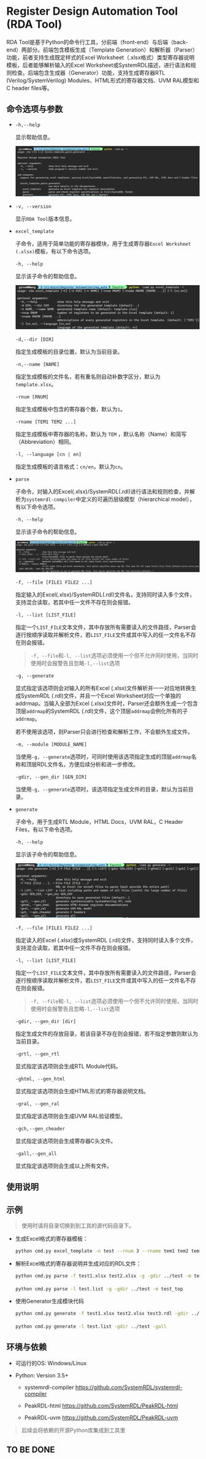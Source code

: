 # Register Design Automation Tool (RDA Tool)

RDA Tool是基于Python的命令行工具，分前端（front-end）与后端（back-end）两部分。前端包含模板生成（Template Generation）和解析器（Parser）功能，前者支持生成既定样式的Excel Worksheet（.xlsx格式）类型寄存器说明模板，后者能够解析输入的Excel Worksheet或SystemRDL描述，进行语法和规则检查。后端包含生成器（Generator）功能，支持生成寄存器RTL (Verilog/SystemVerilog) Modules、HTML形式的寄存器文档、UVM RAL模型和C header files等。

## 命令选项与参数

- `-h,--help`

    显示帮助信息。

    ![ ](docs/pics/1.png)

- `-v, --version`

    显示`RDA Tool`版本信息。

- `excel_template`

    子命令，适用于简单功能的寄存器模块，用于生成寄存器`Excel Worksheet (.xlsx)`模板，有以下命令选项。

    `-h, --help`

    显示该子命令的帮助信息。

    ![ ](docs/pics/2.png)

    `-d,--dir [DIR]`

    指定生成模板的目录位置，默认为当前目录。

    `-n,--name [NAME]`

    指定生成模板的文件名，若有重名则自动补数字区分，默认为`template.xlsx`。

    `-rnum [RNUM]`

    指定生成模板中包含的寄存器个数，默认为`1`。

    `-rname [TEM1 TEM2 ...]`

    指定生成模板中寄存器的名称，默认为 `TEM` ，默认名称（Name）和简写（Abbreviation）相同。

    `-l, --language [cn | en]`

    指定生成模板的语言格式：`cn/en`，默认为`cn`。

- `parse`

    子命令，对输入的Excel(.xlsx)/SystemRDL(.rdl)进行语法和规则检查，并解析为`systemrdl-compiler`中定义的可遍历层级模型（hierarchical model），有以下命令选项。

    `-h, --help`

    显示该子命令的帮助信息。

    ![ ](docs/pics/3.png)

    `-f, --file [FILE1 FILE2 ...]`

    指定输入的Excel(.xlsx)/SystemRDL(.rdl)文件名，支持同时读入多个文件，支持混合读取，若其中任一文件不存在则会报错。

    `-l, --list [LIST_FILE]`

    指定一个`LIST_FILE`文本文件，其中存放所有需要读入的文件路径，Parser会逐行按顺序读取并解析文件，若`LIST_FILE`文件或其中写入的任一文件名不存在则会报错。

    > `-f, --file`和`-l, --list`选项必须使用一个但不允许同时使用，当同时使用时会报警告且忽略`-l,--list`选项

    `-g, --generate`

    显式指定该选项则会对输入的所有Excel (.xlsx)文件解析并一一对应地转换生成SystemRDL (.rdl)文件，并且一个Excel Worksheet对应一个单独的addrmap。当输入全部为Excel (.xlsx)文件时，Parser还会额外生成一个包含顶层`addrmap`的SystemRDL (.rdl)文件，这个顶层`addrmap`会例化所有的子`addrmap`。

    若不使用该选项，则Parser只会进行检查和解析工作，不会额外生成文件。

    `-m, --module [MODULE_NAME]`

    当使用`-g, --generate`选项时，可同时使用该选项指定生成的顶层`addrmap`名称和顶层RDL文件名，方便后续分析和进一步修改。

    `-gdir, --gen_dir [GEN_DIR]`

    当使用`-g, --generate`选项时，该选项指定生成文件的目录，默认为当前目录。

- `generate`

    子命令，用于生成RTL Module，HTML Docs，UVM RAL，C Header Files，有以下命令选项。

    `-h, --help`

    显示该子命令的帮助信息。

    ![ ](docs/pics/4.png)

    `-f, --file [FILE1 FILE2 ...]`

    指定读入的Excel (.xlsx)或SystemRDL (.rdl)文件，支持同时读入多个文件，支持混合读取，若其中任一文件不存在则会报错。

    `-l, --list [LIST_FILE]`

    指定一个`LIST_FILE`文本文件，其中存放所有需要读入的文件路径，Parser会逐行按顺序读取并解析文件，若`LIST_FILE`文件或其中写入的任一文件名不存在则会报错。

    > `-f, --file`和`-l, --list`选项必须使用一个但不允许同时使用，当同时使用时会报警告且忽略`-l,--list`选项

    `-gdir, --gen_dir [dir]`

    指定生成文件的存放目录，若该目录不存在则会报错，若不指定参数则默认为当前目录。

    `-grtl, --gen_rtl`

    显式指定该选项则会生成RTL Module代码。

    `-ghtml, --gen_html`

    显式指定该选项则会生成HTML形式的寄存器说明文档。

    `-gral, --gen_ral`

    显式指定该选项则会生成UVM RAL验证模型。

    `-gch,--gen_cheader`

    显式指定该选项则会生成寄存器C头文件。

    `-gall,--gen_all`

    显式指定该选项则会生成以上所有文件。

## 使用说明

## 示例

> 使用时请将目录切换到到工具的源代码目录下。

- 生成Excel格式的寄存器模板：

    ```bash
    python cmd.py excel_template -n test --rnum 3 --rname tem1 tem2 tem3
    ```

- 解析Excel格式的寄存器说明并生成对应的RDL文件：

    ```bash
    python cmd.py parse -f test1.xlsx test2.xlsx -g -gdir ../test -m test_top

    python cmd.py parse -l test.list -g -gdir ../test -m test_top
    ```

- 使用Generator生成模块代码

    ```bash
    python cmd.py generate -f test1.xlsx test2.xlsx test3.rdl -gdir ../test -grtl -ghtml -gral -gch

    python cmd.py generate -l test.list -gdir ../test -gall
    ```

## 环境与依赖

- 可运行的OS: Windows/Linux

- Python: Version 3.5+

  - systemrdl-compiler  <https://github.com/SystemRDL/systemrdl-compiler>

  - PeakRDL-html  <https://github.com/SystemRDL/PeakRDL-html>

  - PeakRDL-uvm  <https://github.com/SystemRDL/PeakRDL-uvm>

> 后续会将依赖的开源Python库集成到工具里

## TO BE DONE
